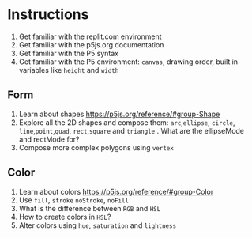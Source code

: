 # Instructions  

1. Get familiar with the replit.com environment
2. Get familiar with the p5js.org documentation
3. Get familiar with the P5 syntax
4. Get familiar with the P5 environment: `canvas`, drawing order, built in variables like `height` and `width` 

## Form

1. Learn about shapes https://p5js.org/reference/#group-Shape
2. Explore all the 2D shapes and compose them: `arc`,`ellipse`, `circle`, `line`,`point`,`quad`, `rect`,`square` and `triangle`
. What are the ellipseMode and rectMode for?
3. Compose more complex polygons using `vertex`

## Color

1. Learn about colors https://p5js.org/reference/#group-Color
2. Use `fill`, `stroke` `noStroke`, `noFill`
3. What is the difference between `RGB` and `HSL`
4. How to create colors in `HSL`?
5. Alter colors using `hue`, `saturation` and `lightness`
